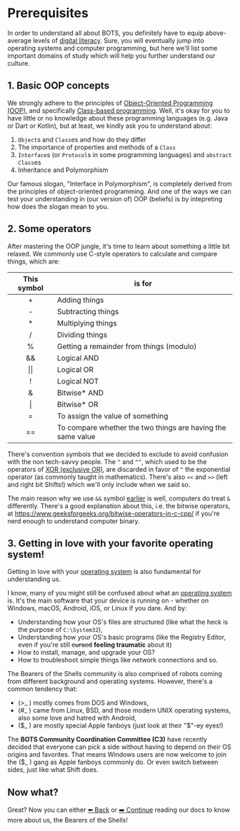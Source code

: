 # Prerequisites
In order to understand all about BOTS, you definitely have to equip above-average levels of [digital literacy](https://en.wikipedia.org/wiki/Digital_literacy). Sure, you will eventually jump into operating systems and computer programming, but here we'll list some important domains of study which will help you further understand our culture.

## 1. Basic OOP concepts
We strongly adhere to the principles of [Object-Oriented Programming (OOP)](https://en.wikipedia.org/wiki/Object-oriented_programming), and specifically [Class-based programming](https://en.wikipedia.org/wiki/Class-based_programming). Well, it's okay for you to have little or no knowledge about these programming languages (e.g. Java or Dart or Kotlin), but at least, we kindly ask you to understand about:

1. `Object`s and `Class`es and how do they differ
2. The importance of properties and methods of a `Class`
3. `Interface`s (or `Protocol`s in some programming languages) and `abstract Class`es
4. Inheritance and Polymorphism

Our famous slogan, "Interface in Polymorphism", is completely derived from the principles of object-oriented programming. And one of the ways we can test your understanding in (our version of) OOP (beliefs) is by intepreting how does the slogan mean to you.

## 2. Some operators
After mastering the OOP jungle, it's time to learn about something a little bit relaxed. We commonly use C-style operators to calculate and compare things, which are:

| This symbol | is for |
|:-:|---|
| + | Adding things |
| - | Subtracting things |
| * | Multiplying things |
| / | Dividing things | |
| % | Getting a remainder from things (modulo) |
| && | Logical AND |
| \|\| | Logical OR |
| ! | Logical NOT |
| & | Bitwise* AND |
| \| | Bitwise* OR |
| = | To assign the value of something |
| == | To compare whether the two things are having the same value |

There's  convention symbols that we decided to exclude to avoid confusion with the non tech-savvy people. The `^` and `^^`, which used to be the operators of [XOR (exclusive OR)](https://en.wikipedia.org/wiki/Exclusive_or), are discarded in favor of `^` the exponential operator (as commonly taught in mathematics). There's also `<<` and `>>` (left and right bit Shifts!) which we'll only include when we said so.

The main reason why we use `&&` symbol [earlier](01-introduction.html) is well, computers do treat `&` differently. There's a good explanation about this, i.e. the bitwise operators, at https://www.geeksforgeeks.org/bitwise-operators-in-c-cpp/ if you're nerd enough to understand computer binary.

## 3. Getting in love with your favorite operating system!
Getting in love with your [operating system](https://en.wikipedia.org/wiki/Operating_system) is also fundamental for understanding us.

I know, many of you might still be confused about what an [operating system](https://en.wikipedia.org/wiki/Operating_system) is. It's the main software that your device is running on - whether on Windows, macOS, Android, iOS, or Linux if you dare. And by:

+ Understanding how your OS's files are structured (like what the heck is the purpose of `C:\System32`),
+ Understanding how your OS's basic programs (like the Registry Editor, even if you're still ~~cursed~~ **feeling traumatic** about it)
+ How to install, manage, and upgrade your OS?
+ How to troubleshoot simple things like network connections and so.

The Bearers of the Shells community is also comprised of robots coming from different background and operating systems. However, there's a common tendency that:

+ (>_ ) mostly comes from DOS and Windows,
+ (#_ ) came from Linux, BSD, and those modern UNIX operating systems, also some love and hatred with Android,
+ (\$_ ) are mostly special Apple fanboys (just look at their "\$"-ey eyes!)

The **BOTS Community Coordination Committee (C3)** have recently decided that everyone can pick a side without having to depend on their OS origins and favorites. That means Windows users are now welcome to join the (\$_ ) gang as Apple fanboys commonly do. Or even switch between sides, just like what Shift does.

## Now what?
Great? Now you can either [⬅️ Back](01-introduction.html) or [➡️ Continue](03-getting-started.html) reading our docs to know more about us, the Bearers of the Shells!
